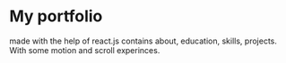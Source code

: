 <h1>My portfolio</h1>
<p>made with the help of react.js contains about, education, skills, projects. With some motion and scroll experinces. </p>

